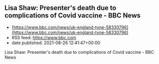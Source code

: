 ## Lisa Shaw: Presenter's death due to complications of Covid vaccine - BBC News
 - [https://www.bbc.com/news/uk-england-tyne-58330796](https://www.bbc.com/news/uk-england-tyne-58330796)
 - RSS feed: https://www.bbc.com
 - date published: 2021-08-26 12:41:47+00:00

Lisa Shaw: Presenter's death due to complications of Covid vaccine - BBC News

